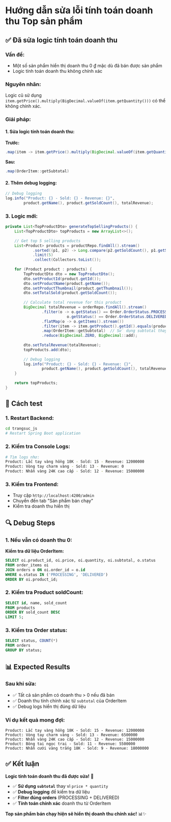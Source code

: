 # Hướng dẫn sửa lỗi tính toán doanh thu Top sản phẩm

## ✅ **Đã sửa logic tính toán doanh thu**

### **Vấn đề:**
- Một số sản phẩm hiển thị doanh thu 0 ₫ mặc dù đã bán được sản phẩm
- Logic tính toán doanh thu không chính xác

### **Nguyên nhân:**
Logic cũ sử dụng `item.getPrice().multiply(BigDecimal.valueOf(item.getQuantity()))` có thể không chính xác.

### **Giải pháp:**

#### **1. Sửa logic tính toán doanh thu:**

**Trước:**
```java
.map(item -> item.getPrice().multiply(BigDecimal.valueOf(item.getQuantity())))
```

**Sau:**
```java
.map(OrderItem::getSubtotal)
```

#### **2. Thêm debug logging:**

```java
// Debug logging
log.info("Product: {} - Sold: {} - Revenue: {}", 
        product.getName(), product.getSoldCount(), totalRevenue);
```

### **3. Logic mới:**

```java
private List<TopProductDto> generateTopSellingProducts() {
    List<TopProductDto> topProducts = new ArrayList<>();
    
    // Get top 5 selling products
    List<Product> products = productRepo.findAll().stream()
            .sorted((p1, p2) -> Long.compare(p2.getSoldCount(), p1.getSoldCount()))
            .limit(5)
            .collect(Collectors.toList());
    
    for (Product product : products) {
        TopProductDto dto = new TopProductDto();
        dto.setProductId(product.getId());
        dto.setProductName(product.getName());
        dto.setProductThumbnail(product.getThumbnail());
        dto.setTotalSold(product.getSoldCount());
        
        // Calculate total revenue for this product
        BigDecimal totalRevenue = orderRepo.findAll().stream()
                .filter(o -> o.getStatus() == Order.OrderStatus.PROCESSING || 
                           o.getStatus() == Order.OrderStatus.DELIVERED)
                .flatMap(o -> o.getItems().stream())
                .filter(item -> item.getProduct().getId().equals(product.getId()))
                .map(OrderItem::getSubtotal)  // Sử dụng subtotal thay vì price * quantity
                .reduce(BigDecimal.ZERO, BigDecimal::add);
        
        dto.setTotalRevenue(totalRevenue);
        topProducts.add(dto);
        
        // Debug logging
        log.info("Product: {} - Sold: {} - Revenue: {}", 
                product.getName(), product.getSoldCount(), totalRevenue);
    }
    
    return topProducts;
}
```

## 🎯 **Cách test**

### **1. Restart Backend:**
```bash
cd trangsuc_js
# Restart Spring Boot application
```

### **2. Kiểm tra Console Logs:**
```bash
# Tìm logs như:
Product: Lắc tay vàng hồng 18K - Sold: 15 - Revenue: 12000000
Product: Vòng tay charm vàng - Sold: 13 - Revenue: 0
Product: Nhẫn vàng 24K cao cấp - Sold: 12 - Revenue: 15000000
```

### **3. Kiểm tra Frontend:**
- Truy cập `http://localhost:4200/admin`
- Chuyển đến tab "Sản phẩm bán chạy"
- Kiểm tra doanh thu hiển thị

## 🔍 **Debug Steps**

### **1. Nếu vẫn có doanh thu 0:**

**Kiểm tra dữ liệu OrderItem:**
```sql
SELECT oi.product_id, oi.price, oi.quantity, oi.subtotal, o.status
FROM order_items oi
JOIN orders o ON oi.order_id = o.id
WHERE o.status IN ('PROCESSING', 'DELIVERED')
ORDER BY oi.product_id;
```

### **2. Kiểm tra Product soldCount:**
```sql
SELECT id, name, sold_count 
FROM products 
ORDER BY sold_count DESC 
LIMIT 5;
```

### **3. Kiểm tra Order status:**
```sql
SELECT status, COUNT(*) 
FROM orders 
GROUP BY status;
```

## 📊 **Expected Results**

### **Sau khi sửa:**
- ✅ Tất cả sản phẩm có doanh thu > 0 nếu đã bán
- ✅ Doanh thu tính chính xác từ `subtotal` của OrderItem
- ✅ Debug logs hiển thị đúng dữ liệu

### **Ví dụ kết quả mong đợi:**
```
Product: Lắc tay vàng hồng 18K - Sold: 15 - Revenue: 12000000
Product: Vòng tay charm vàng - Sold: 13 - Revenue: 6500000
Product: Nhẫn vàng 24K cao cấp - Sold: 12 - Revenue: 15000000
Product: Bông tai ngọc trai - Sold: 11 - Revenue: 5500000
Product: Nhẫn cưới vàng trắng 18K - Sold: 9 - Revenue: 18000000
```

## ✅ **Kết luận**

**Logic tính toán doanh thu đã được sửa!** 🎉

- ✅ **Sử dụng `subtotal`** thay vì `price * quantity`
- ✅ **Debug logging** để kiểm tra dữ liệu
- ✅ **Filter đúng orders** (PROCESSING + DELIVERED)
- ✅ **Tính toán chính xác** doanh thu từ OrderItem

**Top sản phẩm bán chạy hiện sẽ hiển thị doanh thu chính xác!** 📊✨
